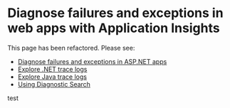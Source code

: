 <properties 
	pageTitle="Detect and diagnose failures and exceptions in web apps" 
	description="Detect and diagnose failures and exceptions in web apps" 
	services="application-insights" 
    documentationCenter=""
	authors="alancameronwills" 
	manager="douge"/>

<tags 
	ms.service="application-insights" 
	ms.workload="tbd" 
	ms.tgt_pltfrm="ibiza" 
	ms.devlang="na" 
	ms.topic="article" 
	ms.date="07/11/2015" 
	ms.author="awills"/>
 
# Diagnose failures and exceptions in web apps with Application Insights

This page has been refactored. Please see:

* [Diagnose failures and exceptions in ASP.NET apps](app-insights-asp-net-exceptions.md)
* [Explore .NET trace logs](app-insights-asp-net-trace-logs.md)
* [Explore Java trace logs](app-insights-java-trace-logs.md)
* [Using Diagnostic Search](app-insights-diagnostic-search.md)


 
test
